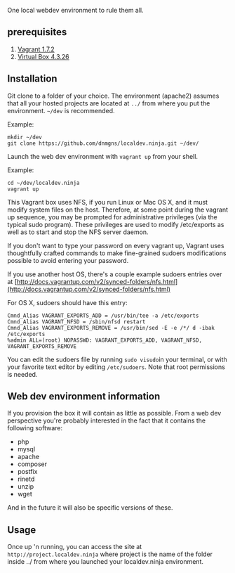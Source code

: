 One local webdev environment to rule them all.

## prerequisites
1. [Vagrant 1.7.2](https://dl.bintray.com/mitchellh/vagrant/vagrant_1.7.2.dmg)
2. [Virtual Box 4.3.26](http://download.virtualbox.org/virtualbox/4.3.26)

## Installation
Git clone to a folder of your choice. The environment (apache2) assumes that all your hosted projects are located at ```../``` from where you put the environment.
```~/dev``` is recommended.

Example:
```
mkdir ~/dev
git clone https://github.com/dnmgns/localdev.ninja.git ~/dev/
```

Launch the web dev environment with ```vagrant up``` from your shell.

Example:
```
cd ~/dev/localdev.ninja
vagrant up
```

This Vagrant box uses NFS, if you run Linux or Mac OS X, and it must modify system files on the host. Therefore, at some point during the vagrant up sequence, you may be prompted for administrative privileges (via the typical sudo program). These privileges are used to modify /etc/exports as well as to start and stop the NFS server daemon.

If you don't want to type your password on every vagrant up, Vagrant uses thoughtfully crafted commands to make fine-grained sudoers modifications possible to avoid entering your password.

If you use another host OS, there's a couple example sudoers entries over at [http://docs.vagrantup.com/v2/synced-folders/nfs.html](http://docs.vagrantup.com/v2/synced-folders/nfs.html)

For OS X, sudoers should have this entry:
```
Cmnd_Alias VAGRANT_EXPORTS_ADD = /usr/bin/tee -a /etc/exports
Cmnd_Alias VAGRANT_NFSD = /sbin/nfsd restart
Cmnd_Alias VAGRANT_EXPORTS_REMOVE = /usr/bin/sed -E -e /*/ d -ibak /etc/exports
%admin ALL=(root) NOPASSWD: VAGRANT_EXPORTS_ADD, VAGRANT_NFSD, VAGRANT_EXPORTS_REMOVE
```

You can edit the sudoers file by running ```sudo visudo```in your terminal, or with your favorite text editor by editing ```/etc/sudoers```. Note that root permissions is needed.

## Web dev environment information

If you provision the box it will contain as little as possible. From a web dev perspective you're probably interested in the fact that it contains the following software:
* php
* mysql
* apache
* composer
* postfix
* rinetd
* unzip
* wget

And in the future it will also be specific versions of these.

## Usage

Once up 'n running, you can access the site at ```http://project.localdev.ninja``` where project is the name of the folder inside ../ from where you launched your localdev.ninja environment.
